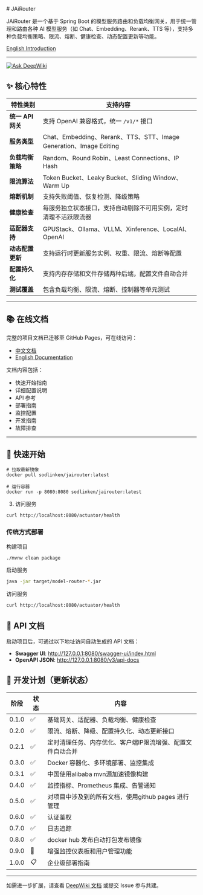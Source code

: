 ﻿﻿# JAiRouter

JAiRouter 是一个基于 Spring Boot 的模型服务路由和负载均衡网关，用于统一管理和路由各种 AI 模型服务（如
Chat、Embedding、Rerank、TTS 等），支持多种负载均衡策略、限流、熔断、健康检查、动态配置更新等功能。

[English Introduction](README-EN.md)

---
[![Ask DeepWiki](https://deepwiki.com/badge.svg)](https://deepwiki.com/Lincoln-cn/JAiRouter)

## ✨ 核心特性

| 特性类别          | 支持内容                                                         |
|---------------|--------------------------------------------------------------|
| **统一 API 网关** | 支持 OpenAI 兼容格式，统一 `/v1/*` 接口                                 |
| **服务类型**      | Chat、Embedding、Rerank、TTS、STT、Image Generation、Image Editing |
| **负载均衡策略**    | Random、Round Robin、Least Connections、IP Hash                 |
| **限流算法**      | Token Bucket、Leaky Bucket、Sliding Window、Warm Up             |
| **熔断机制**      | 支持失败阈值、恢复检测、降级策略                                             |
| **健康检查**      | 每服务独立状态接口，支持自动剔除不可用实例，定时清理不活跃限流器                             |
| **适配器支持**     | GPUStack、Ollama、VLLM、Xinference、LocalAI、OpenAI               |
| **动态配置更新**    | 支持运行时更新服务实例、权重、限流、熔断等配置                                      |
| **配置持久化**     | 支持内存存储和文件存储两种后端，配置文件自动合并                                     |
| **测试覆盖**      | 包含负载均衡、限流、熔断、控制器等单元测试                                        |

---

## 📚 在线文档

完整的项目文档已迁移至 GitHub Pages，可在线访问：

- [中文文档](https://docs.jairouter.com/)
- [English Documentation](https://docs.jairouter.com/en/)

文档内容包括：

- 快速开始指南
- 详细配置说明
- API 参考
- 部署指南
- 监控配置
- 开发指南
- 故障排查

---

## 🚀 快速开始

```
# 拉取最新镜像
docker pull sodlinken/jairouter:latest

# 运行容器
docker run -p 8080:8080 sodlinken/jairouter:latest
```

3. 访问服务

```bash
curl http://localhost:8080/actuator/health
```

### 传统方式部署

构建项目

```bash
./mvnw clean package
```

启动服务

```bash
java -jar target/model-router-*.jar
```

访问服务

```bash
curl http://localhost:8080/actuator/health
```

## 📘 API 文档

启动项目后，可通过以下地址访问自动生成的 API 文档：

- **Swagger UI**: http://127.0.0.1:8080/swagger-ui/index.html
- **OpenAPI JSON**: http://127.0.0.1:8080/v3/api-docs

## 📌 开发计划（更新状态）

| 阶段    | 状态 | 内容                               |
|-------|----|----------------------------------|
| 0.1.0 | ✅  | 基础网关、适配器、负载均衡、健康检查               |
| 0.2.0 | ✅  | 限流、熔断、降级、配置持久化、动态更新接口            |
| 0.2.1 | ✅  | 定时清理任务、内存优化、客户端IP限流增强、配置文件自动合并   |
| 0.3.0 | ✅  | Docker 容器化、多环境部署、监控集成            |
| 0.3.1 | ✅  | 中国使用alibaba mvn源加速镜像构建           |  
| 0.4.0 | ✅  | 监控指标、Prometheus 集成、告警通知          |
| 0.5.0 | ✅  | 对项目中涉及到的所有文档，使用github pages 进行管理 |
| 0.6.0 | ✅ | 认证鉴权                             |
| 0.7.0 | ✅ | 日志追踪                             |
| 0.8.0 | ✅ | docker hub 发布自动打包发布镜像            |
| 0.9.0 | 🚧 | 增强监控仪表板和用户管理功能                   |
| 1.0.0 | 📋 | 企业级部署指南                          |

---

如需进一步扩展，请查看 [DeepWiki 文档](https://deepwiki.com/Lincoln-cn/JAiRouter) 或提交 Issue 参与共建。
